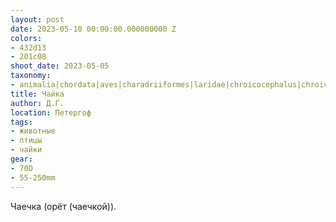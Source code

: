 ```yaml
---
layout: post
date: 2023-05-10 00:00:00.000000000 Z
colors:
- 432d13
- 201c08
shoot_date: 2023-05-05
taxonomy:
- animalia|chordata|aves|charadriiformes|laridae|chroicocephalus|chroicocephalus ridibundus
title: Чайка
author: Д.Г.
location: Петергоф
tags:
- животные
- птицы
- чайки
gear:
- 70D
- 55-250mm
---
```

Чаечка (орёт (чаечкой)).

